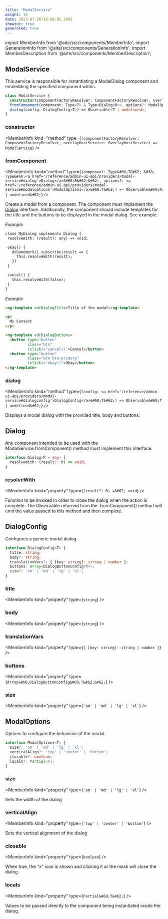 ```yaml
---
title: "ModalService"
weight: 10
date: 2023-07-26T19:00:02.399Z
showtoc: true
generated: true
---
```

<!-- This file was generated from the Vendure source. Do not modify. Instead, re-run the "docs:build" script -->
import MemberInfo from '@site/src/components/MemberInfo';
import GenerationInfo from '@site/src/components/GenerationInfo';
import MemberDescription from '@site/src/components/MemberDescription';


## ModalService

<GenerationInfo sourceFile="packages/admin-ui/src/lib/core/src/providers/modal/modal.service.ts" sourceLine="21" packageName="@vendure/admin-ui" />

This service is responsible for instantiating a ModalDialog component and
embedding the specified component within.

```ts title="Signature"
class ModalService {
  constructor(componentFactoryResolver: ComponentFactoryResolver, overlayHostService: OverlayHostService)
  fromComponent(component: Type<T> & Type<Dialog<R>>, options?: ModalOptions<T>) => Observable<R | undefined>;
  dialog(config: DialogConfig<T>) => Observable<T | undefined>;
}
```

<div className="members-wrapper">

### constructor

<MemberInfo kind="method" type={`(componentFactoryResolver: ComponentFactoryResolver, overlayHostService: OverlayHostService) => ModalService`}   />


### fromComponent

<MemberInfo kind="method" type={`(component: Type&#60;T&#62; &#38; Type&#60;<a href='/reference/admin-ui-api/providers/modal-service#dialog'>Dialog</a>&#60;R&#62;&#62;, options?: <a href='/reference/admin-ui-api/providers/modal-service#modaloptions'>ModalOptions</a>&#60;T&#62;) => Observable&#60;R | undefined&#62;`}   />

Create a modal from a component. The component must implement the <a href='/reference/admin-ui-api/providers/modal-service#dialog'>Dialog</a> interface.
Additionally, the component should include templates for the title and the buttons to be
displayed in the modal dialog. See example:

*Example*

```HTML
class MyDialog implements Dialog {
 resolveWith: (result?: any) => void;

 okay() {
   doSomeWork().subscribe(result => {
     this.resolveWith(result);
   })
 }

 cancel() {
   this.resolveWith(false);
 }
}
```

*Example*

```HTML
<ng-template vdrDialogTitle>Title of the modal</ng-template>

<p>
  My Content
</p>

<ng-template vdrDialogButtons>
  <button type="button"
          class="btn"
          (click)="cancel()">Cancel</button>
  <button type="button"
          class="btn btn-primary"
          (click)="okay()">Okay</button>
</ng-template>
```
### dialog

<MemberInfo kind="method" type={`(config: <a href='/reference/admin-ui-api/providers/modal-service#dialogconfig'>DialogConfig</a>&#60;T&#62;) => Observable&#60;T | undefined&#62;`}   />

Displays a modal dialog with the provided title, body and buttons.


</div>


## Dialog

<GenerationInfo sourceFile="packages/admin-ui/src/lib/core/src/providers/modal/modal.types.ts" sourceLine="9" packageName="@vendure/admin-ui" />

Any component intended to be used with the ModalService.fromComponent() method must implement
this interface.

```ts title="Signature"
interface Dialog<R = any> {
  resolveWith: (result?: R) => void;
}
```

<div className="members-wrapper">

### resolveWith

<MemberInfo kind="property" type={`(result?: R) =&#62; void`}   />

Function to be invoked in order to close the dialog when the action is complete.
The Observable returned from the .fromComponent() method will emit the value passed
to this method and then complete.


</div>


## DialogConfig

<GenerationInfo sourceFile="packages/admin-ui/src/lib/core/src/providers/modal/modal.types.ts" sourceLine="33" packageName="@vendure/admin-ui" />

Configures a generic modal dialog.

```ts title="Signature"
interface DialogConfig<T> {
  title: string;
  body?: string;
  translationVars?: { [key: string]: string | number };
  buttons: Array<DialogButtonConfig<T>>;
  size?: 'sm' | 'md' | 'lg' | 'xl';
}
```

<div className="members-wrapper">

### title

<MemberInfo kind="property" type={`string`}   />


### body

<MemberInfo kind="property" type={`string`}   />


### translationVars

<MemberInfo kind="property" type={`{ [key: string]: string | number }`}   />


### buttons

<MemberInfo kind="property" type={`Array&#60;DialogButtonConfig&#60;T&#62;&#62;`}   />


### size

<MemberInfo kind="property" type={`'sm' | 'md' | 'lg' | 'xl'`}   />




</div>


## ModalOptions

<GenerationInfo sourceFile="packages/admin-ui/src/lib/core/src/providers/modal/modal.types.ts" sourceLine="48" packageName="@vendure/admin-ui" />

Options to configure the behaviour of the modal.

```ts title="Signature"
interface ModalOptions<T> {
  size?: 'sm' | 'md' | 'lg' | 'xl';
  verticalAlign?: 'top' | 'center' | 'bottom';
  closable?: boolean;
  locals?: Partial<T>;
}
```

<div className="members-wrapper">

### size

<MemberInfo kind="property" type={`'sm' | 'md' | 'lg' | 'xl'`}   />

Sets the width of the dialog
### verticalAlign

<MemberInfo kind="property" type={`'top' | 'center' | 'bottom'`}   />

Sets the vertical alignment of the dialog
### closable

<MemberInfo kind="property" type={`boolean`}   />

When true, the "x" icon is shown
and clicking it or the mask will close the dialog
### locals

<MemberInfo kind="property" type={`Partial&#60;T&#62;`}   />

Values to be passed directly to the component being instantiated inside the dialog.


</div>
